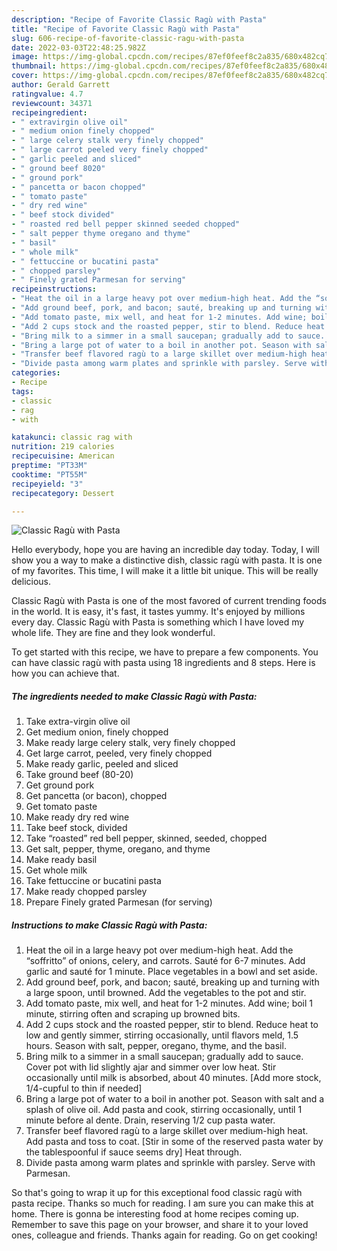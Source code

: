 ```yaml
---
description: "Recipe of Favorite Classic Ragù with Pasta"
title: "Recipe of Favorite Classic Ragù with Pasta"
slug: 606-recipe-of-favorite-classic-ragu-with-pasta
date: 2022-03-03T22:48:25.982Z
image: https://img-global.cpcdn.com/recipes/87ef0feef8c2a835/680x482cq70/classic-ragu-with-pasta-recipe-main-photo.jpg
thumbnail: https://img-global.cpcdn.com/recipes/87ef0feef8c2a835/680x482cq70/classic-ragu-with-pasta-recipe-main-photo.jpg
cover: https://img-global.cpcdn.com/recipes/87ef0feef8c2a835/680x482cq70/classic-ragu-with-pasta-recipe-main-photo.jpg
author: Gerald Garrett
ratingvalue: 4.7
reviewcount: 34371
recipeingredient:
- " extravirgin olive oil"
- " medium onion finely chopped"
- " large celery stalk very finely chopped"
- " large carrot peeled very finely chopped"
- " garlic peeled and sliced"
- " ground beef 8020"
- " ground pork"
- " pancetta or bacon chopped"
- " tomato paste"
- " dry red wine"
- " beef stock divided"
- " roasted red bell pepper skinned seeded chopped"
- " salt pepper thyme oregano and thyme"
- " basil"
- " whole milk"
- " fettuccine or bucatini pasta"
- " chopped parsley"
- " Finely grated Parmesan for serving"
recipeinstructions:
- "Heat the oil in a large heavy pot over medium-high heat. Add the “soffritto” of onions, celery, and carrots. Sauté for 6-7 minutes. Add garlic and sauté for 1 minute. Place vegetables in a bowl and set aside."
- "Add ground beef, pork, and bacon; sauté, breaking up and turning with a large spoon, until browned. Add the vegetables to the pot and stir."
- "Add tomato paste, mix well, and heat for 1-2 minutes. Add wine; boil 1 minute, stirring often and scraping up browned bits."
- "Add 2 cups stock and the roasted pepper, stir to blend. Reduce heat to low and gently simmer, stirring occasionally, until flavors meld, 1.5 hours. Season with salt, pepper, oregano, thyme, and the basil."
- "Bring milk to a simmer in a small saucepan; gradually add to sauce. Cover pot with lid slightly ajar and simmer over low heat. Stir occasionally until milk is absorbed, about 40 minutes. [Add more stock, 1/4-cupful to thin if needed]"
- "Bring a large pot of water to a boil in another pot. Season with salt and a splash of olive oil. Add pasta and cook, stirring occasionally, until 1 minute before al dente. Drain, reserving 1/2 cup pasta water."
- "Transfer beef flavored ragù to a large skillet over medium-high heat. Add pasta and toss to coat. [Stir in some of the reserved pasta water by the tablespoonful if sauce seems dry] Heat through."
- "Divide pasta among warm plates and sprinkle with parsley. Serve with Parmesan."
categories:
- Recipe
tags:
- classic
- rag
- with

katakunci: classic rag with 
nutrition: 219 calories
recipecuisine: American
preptime: "PT33M"
cooktime: "PT55M"
recipeyield: "3"
recipecategory: Dessert

---
```



![Classic Ragù with Pasta](https://img-global.cpcdn.com/recipes/87ef0feef8c2a835/680x482cq70/classic-ragu-with-pasta-recipe-main-photo.jpg)

Hello everybody, hope you are having an incredible day today. Today, I will show you a way to make a distinctive dish, classic ragù with pasta. It is one of my favorites. This time, I will make it a little bit unique. This will be really delicious.



Classic Ragù with Pasta is one of the most favored of current trending foods in the world. It is easy, it's fast, it tastes yummy. It's enjoyed by millions every day. Classic Ragù with Pasta is something which I have loved my whole life. They are fine and they look wonderful.


To get started with this recipe, we have to prepare a few components. You can have classic ragù with pasta using 18 ingredients and 8 steps. Here is how you can achieve that.

<!--inarticleads1-->

##### The ingredients needed to make Classic Ragù with Pasta:

1. Take  extra-virgin olive oil
1. Get  medium onion, finely chopped
1. Make ready  large celery stalk, very finely chopped
1. Get  large carrot, peeled, very finely chopped
1. Make ready  garlic, peeled and sliced
1. Take  ground beef (80-20)
1. Get  ground pork
1. Get  pancetta (or bacon), chopped
1. Get  tomato paste
1. Make ready  dry red wine
1. Take  beef stock, divided
1. Take  “roasted” red bell pepper, skinned, seeded, chopped
1. Get  salt, pepper, thyme, oregano, and thyme
1. Make ready  basil
1. Get  whole milk
1. Take  fettuccine or bucatini pasta
1. Make ready  chopped parsley
1. Prepare  Finely grated Parmesan (for serving)




<!--inarticleads2-->

##### Instructions to make Classic Ragù with Pasta:

1. Heat the oil in a large heavy pot over medium-high heat. Add the “soffritto” of onions, celery, and carrots. Sauté for 6-7 minutes. Add garlic and sauté for 1 minute. Place vegetables in a bowl and set aside.
1. Add ground beef, pork, and bacon; sauté, breaking up and turning with a large spoon, until browned. Add the vegetables to the pot and stir.
1. Add tomato paste, mix well, and heat for 1-2 minutes. Add wine; boil 1 minute, stirring often and scraping up browned bits.
1. Add 2 cups stock and the roasted pepper, stir to blend. Reduce heat to low and gently simmer, stirring occasionally, until flavors meld, 1.5 hours. Season with salt, pepper, oregano, thyme, and the basil.
1. Bring milk to a simmer in a small saucepan; gradually add to sauce. Cover pot with lid slightly ajar and simmer over low heat. Stir occasionally until milk is absorbed, about 40 minutes. [Add more stock, 1/4-cupful to thin if needed]
1. Bring a large pot of water to a boil in another pot. Season with salt and a splash of olive oil. Add pasta and cook, stirring occasionally, until 1 minute before al dente. Drain, reserving 1/2 cup pasta water.
1. Transfer beef flavored ragù to a large skillet over medium-high heat. Add pasta and toss to coat. [Stir in some of the reserved pasta water by the tablespoonful if sauce seems dry] Heat through.
1. Divide pasta among warm plates and sprinkle with parsley. Serve with Parmesan.




So that's going to wrap it up for this exceptional food classic ragù with pasta recipe. Thanks so much for reading. I am sure you can make this at home. There is gonna be interesting food at home recipes coming up. Remember to save this page on your browser, and share it to your loved ones, colleague and friends. Thanks again for reading. Go on get cooking!

